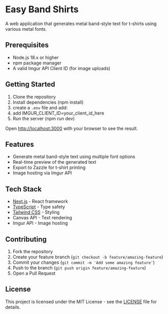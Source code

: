 # Easy Band Shirts

A web application that generates metal band-style text for t-shirts using various metal fonts.

## Prerequisites

- Node.js 18.x or higher
- npm package manager
- A valid Imgur API Client ID (for image uploads)

## Getting Started

1. Clone the repository
2. Install dependencies (npm install)
3. create a `.env` file and add:
4. add IMGUR_CLIENT_ID=your_client_id_here
5. Run the server (npm run dev)


Open [http://localhost:3000](http://localhost:3000) with your browser to see the result.

## Features

- Generate metal band-style text using multiple font options
- Real-time preview of the generated text
- Export to Zazzle for t-shirt printing
- Image hosting via Imgur API

## Tech Stack

- [Next.js](https://nextjs.org/) - React framework
- [TypeScript](https://www.typescriptlang.org/) - Type safety
- [Tailwind CSS](https://tailwindcss.com/) - Styling
- Canvas API - Text rendering
- Imgur API - Image hosting


## Contributing

1. Fork the repository
2. Create your feature branch (`git checkout -b feature/amazing-feature`)
3. Commit your changes (`git commit -m 'Add some amazing feature'`)
4. Push to the branch (`git push origin feature/amazing-feature`)
5. Open a Pull Request

## License

This project is licensed under the MIT License - see the [LICENSE](LICENSE) file for details.

